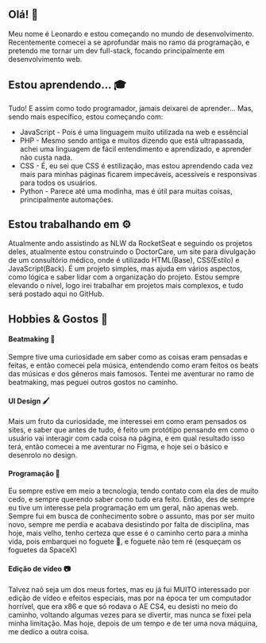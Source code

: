 
## Olá! 👋

Meu nome é Leonardo e estou começando no mundo de desenvolvimento. Recentemente comecei a se aprofundar mais no ramo da programação, e pretendo me tornar um dev full-stack, focando principalmente em desenvolvimento web.

## Estou aprendendo... 🎓

Tudo! E assim como todo programador, jamais deixarei de aprender... Mas, sendo mais específico, estou começando com:
- JavaScript - Pois é uma linguagem muito utilizada na web e essêncial
- PHP - Mesmo sendo antiga e muitos dizendo que está ultrapassada, achei uma linguagem de fácil entendimento e aprendizado, e aprender não custa nada.
- CSS - É, eu sei que CSS é estilização, mas estou aprendendo cada vez mais para minhas páginas ficarem impecáveis, acessíveis e responsivas para todos os usuários.
- Python - Parece até uma modinha, mas é útil para muitas coisas, principalmente automações.

## Estou trabalhando em ⚙️

Atualmente ando assistindo as NLW da RocketSeat e seguindo os projetos deles, atualmente estou construindo o DoctorCare, um site para divulgação de um consultório médico, onde é utilizado HTML(Base), CSS(Estilo) e JavaScript(Back). É um projeto simples, mas ajuda em vários aspectos, como lógica e saber lidar com a organização do projeto. Estou sempre elevando o nível, logo irei trabalhar em projetos mais complexos, e tudo será postado aqui no GitHub.

## Hobbies & Gostos 🎵

#### Beatmaking 🎹

Sempre tive uma curiosidade em saber como as coisas eram pensadas e feitas, e então comecei pela música, entendendo como eram feitos os beats das músicas e dos gêneros mais famosos. Tentei me aventurar no ramo de beatmaking, mas peguei outros gostos no caminho.

#### UI Design 🖌️

Mais um fruto da curiosidade, me interessei em como eram pensados os sites, e saber que antes de tudo, é feito um protótipo pensando em como o usuário vai interagir com cada coisa na página, e em qual resultado isso terá, então comecei a me aventurar no Figma, e hoje sei o básico e desenrolo no design.

#### Programação 🤖

Eu sempre estive em meio a tecnologia, tendo contato com ela des de muito cedo, e sempre querendo saber como tudo era feito. Então, des de sempre eu tive um interesse pela programação em um geral, não apenas web. Sempre fui em busca de conhecimento sobre o assunto, mas por ser muito novo, sempre me perdia e acabava desistindo por falta de disciplina, mas hoje, mais velho, tenho certeza que esse é o caminho certo para a minha vida, pois embarquei no foguete 🚀, e foguete não tem ré (esqueçam os foguetes da SpaceX)

#### Edição de vídeo 📷

Talvez naõ seja um dos meus fortes, mas eu já fui MUITO interessado por edição de vídeo e efeitos especiais, mas por na época ter um computador horrível, que era x86 e que só rodava o AE CS4, eu desisti no meio do caminho, voltando algumas vezes para se divertir, mas nunca se fixei pela minha limitação. Mas hoje, depois de um tempo e de ter uma nova máquina, me dedico a outra coisa.





